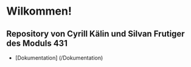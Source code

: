 # Wilkommen!
## Repository von Cyrill Kälin und Silvan Frutiger des Moduls 431

- [Dokumentation] (/Dokumentation)
